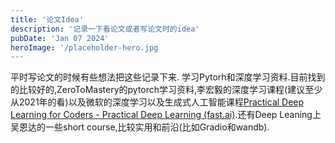 ```yaml
---
title: '论文Idea'
description: '记录一下看论文或者写论文时的idea'
pubDate: 'Jan 07 2024'
heroImage: '/placeholder-hero.jpg
---
```


平时写论文的时候有些想法把这些记录下来.
学习Pytorh和深度学习资料.目前找到的比较好的,ZeroToMastery的pytorch学习资料,李宏毅的深度学习课程(建议至少从2021年的看)以及微软的深度学习以及生成式人工智能课程[Practical Deep Learning for Coders - Practical Deep Learning (fast.ai)](https://course.fast.ai/).还有Deep Leaning上吴恩达的一些short course,比较实用和前沿(比如Gradio和wandb).
